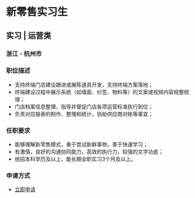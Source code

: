 
# 新零售实习生
## 实习  |  运营类
### 浙江 - 杭州市

### 职位描述
- 支持终端门店建设跟进或展陈道具开发，支持终端方案落地；
- 终端建设过程中展示系统（如墙面、价签、物料等）的文案或视频内容规整梳理；
- 门店档案信息整理，指导并督促门店各项运营标准执行到位；
- 负责对应报表的制作、整理和统计，协助供应商对账等事宜；
### 任职要求
- 能够理解新零售模式，勇于尝试新鲜事物，善于快速学习；
- 有激情，良好的沟通协同能力，高效的执行力，较强的文字功底；
- 统招本科学历及以上，能长期全职实习3个月及以上。
### 申请方式
- <a href="mailto:hr@tuya.com?subject=求职简历-新零售实习生-来自GitHub">立即申请</a>